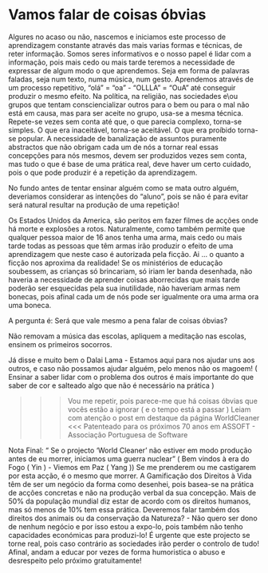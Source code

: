 # Vamos falar de coisas óbvias

Algures no acaso ou não, nascemos e iniciamos este processo de aprendizagem constante através das mais varias formas e técnicas, de reter informação. Somos seres informativos e o nosso papel é lidar com a informação, pois mais cedo ou mais tarde teremos a necessidade de expressar de algum modo o que aprendemos. Seja em forma de palavras faladas, seja num texto, numa música, num gesto. Aprendemos através de um processo repetitivo, “olá” = “oa” - “OLLLA” = “OuA”  até conseguir produzir o mesmo efeito. Na política, na religião, nas sociedades e\ou grupos que tentam consciencializar outros para o bem ou para o mal não está em causa, mas para ser aceite no grupo, usa-se a mesma técnica. Repete-se vezes sem conta até que, o que parecia complexo, torna-se simples. O que era inaceitável, torna-se aceitável. O que era proíbido torna-se popular. 
A necessidade de banalização de assuntos puramente abstractos que não obrigam cada um de nós a tornar real essas concepções para nós mesmos, devem ser produzidos vezes sem conta, mas tudo o que é base de uma prática real, deve haver um certo cuidado, pois o que pode produzir é a repetição da aprendizagem.

No fundo antes de tentar ensinar alguém como se mata outro alguém, deveriamos considerar as intenções do “aluno”, pois se não é para evitar será natural resultar na produção de uma repetição!

Os Estados Unidos da America, são peritos em fazer filmes de acções onde há morte e explosões a rotos. Naturalmente, como também permite que qualquer pessoa maior de 16 anos tenha uma arma, mais cedo ou mais tarde todas as pessoas que têm armas irão produzir o efeito de uma aprendizagem que neste caso é autorizada pela ficção. Ai ... o quanto a ficção nos aproxima da realidade! Se os ministérios de educação soubessem, as crianças só brincariam, só iriam ler banda desenhada, não haveria a necessidade de aprender coisas aborrecidas que mais tarde poderão ser esquecidas pela sua inutilidade, não haveriam armas nem bonecas, pois afinal cada um de nós pode ser igualmente ora uma arma ora uma boneca.

A pergunta é: Será que vale mesmo a pena falar de coisas óbvias?

Não removam a música das escolas, apliquem a meditação nas escolas, ensinem os primeiros socorros.

Já disse e muito bem o Dalai Lama - Estamos aqui para nos ajudar uns aos outros, e caso não possamos ajudar alguém, pelo menos não os magoem! ( Ensinar a saber lidar com o problema dos outros é mais importante do que saber de cor e salteado algo que não é necessário na prática )

>>> Vou me repetir, pois parece-me que há coisas óbvias que vocês estão a ignorar ( e o tempo está a passar ) Leiam com atenção o post em destaque da página WorldCleaner <<< 
Patenteado para os próximos 70 anos em ASSOFT - Associação Portuguesa de Software

Nota Final: “ Se o projecto ‘World Cleaner’ não estiver em modo produção antes de eu morrer, iniciamos uma guerra nuclear” ( Bem vindos à era do Fogo ( Yin ) - Viemos em Paz ( Yang ))  Se me prenderem ou me castigarem por esta acção, é o mesmo que morrer. A Gamificação dos Direitos à Vida têm de ser um negócio da forma como desenhei, pois basea-se na prática de acções concretas e não na produção verbal da sua concepção. Mais de 50% da população mundial diz estar de acordo com os direitos humanos, mas só menos de 10% tem essa prática. Deveremos falar também dos direitos dos animais ou da conservação da Natureza? - Não quero ser dono de nenhum negócio e por isso estou a expo-lo, pois também não tenho capacidades económicas para produzi-lo! É urgente que este projecto se torne real, pois caso contrário as sociedades irão perder o controlo de tudo! Afinal, andam a educar por vezes de forma humoristica o abuso e desrespeito pelo próximo gratuitamente!

